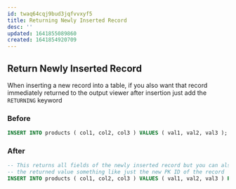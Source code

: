 ```yaml
---
id: twaq64cqj9bud3jqfvvxyf5
title: Returning Newly Inserted Record
desc: ''
updated: 1641855089860
created: 1641854920709
---
```



## Return Newly Inserted Record

When inserting a new record into a table, if you also want that record immediately
returned to the output viewer after insertion just add the `RETURNING` keyword

### Before

```sql
INSERT INTO products ( col1, col2, col3 ) VALUES ( val1, val2, val3 );
```

### After

```sql
-- This returns all fields of the newly inserted record but you can also make
-- the returned value something like just the new PK ID of the record
INSERT INTO products ( col1, col2, col3 ) VALUES ( val1, val2, val3 ) RETURNING *;
```
